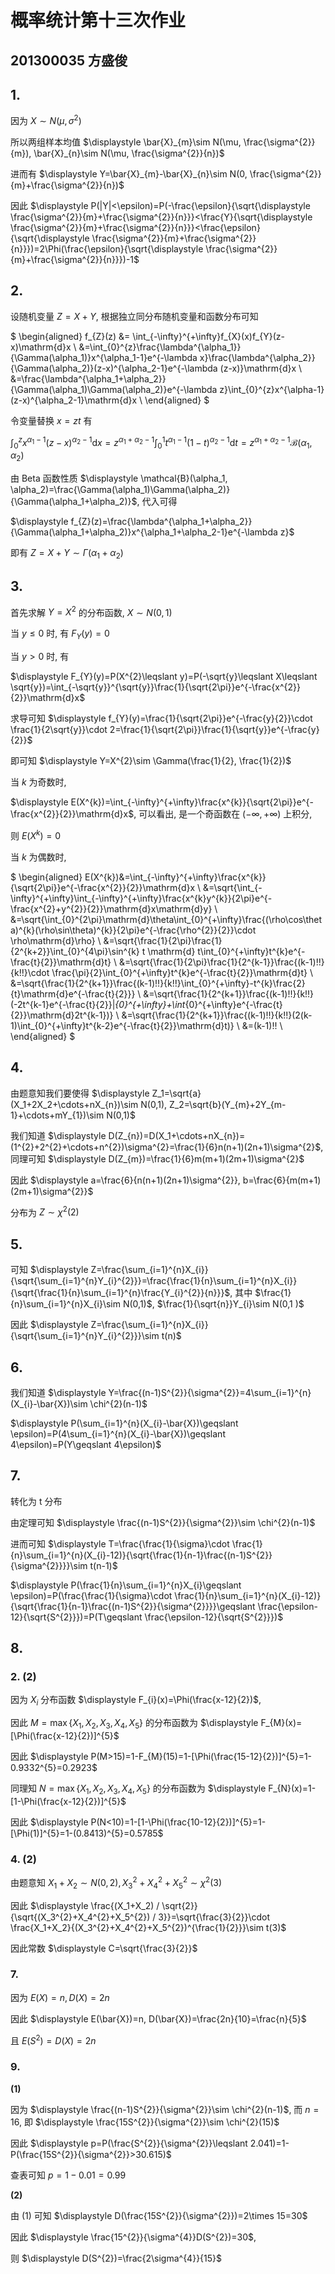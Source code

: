 # 概率统计第十三次作业

## 201300035 方盛俊

## 1.

因为 $X\sim N(\mu,\sigma^{2})$

所以两组样本均值 $\displaystyle \bar{X}_{m}\sim N(\mu, \frac{\sigma^{2}}{m}), \bar{X}_{n}\sim N(\mu, \frac{\sigma^{2}}{n})$

进而有 $\displaystyle Y=\bar{X}_{m}-\bar{X}_{n}\sim N(0, \frac{\sigma^{2}}{m}+\frac{\sigma^{2}}{n})$

因此 $\displaystyle P(|Y|<\epsilon)=P(-\frac{\epsilon}{\sqrt{\displaystyle \frac{\sigma^{2}}{m}+\frac{\sigma^{2}}{n}}}<\frac{Y}{\sqrt{\displaystyle \frac{\sigma^{2}}{m}+\frac{\sigma^{2}}{n}}}<\frac{\epsilon}{\sqrt{\displaystyle \frac{\sigma^{2}}{m}+\frac{\sigma^{2}}{n}}})=2\Phi(\frac{\epsilon}{\sqrt{\displaystyle \frac{\sigma^{2}}{m}+\frac{\sigma^{2}}{n}}})-1$


## 2.

设随机变量 $Z=X+Y$, 根据独立同分布随机变量和函数分布可知

$
\begin{aligned}
f_{Z}(z) &= \int_{-\infty}^{+\infty}f_{X}(x)f_{Y}(z-x)\mathrm{d}x \\
&=\int_{0}^{z}\frac{\lambda^{\alpha_1}}{\Gamma(\alpha_1)}x^{\alpha_1-1}e^{-\lambda x}\frac{\lambda^{\alpha_2}}{\Gamma(\alpha_2)}(z-x)^{\alpha_2-1}e^{-\lambda (z-x)}\mathrm{d}x \\
&=\frac{\lambda^{\alpha_1+\alpha_2}}{\Gamma(\alpha_1)\Gamma(\alpha_2)}e^{-\lambda z}\int_{0}^{z}x^{\alpha-1}(z-x)^{\alpha_2-1}\mathrm{d}x \\
\end{aligned}
$

令变量替换 $x=zt$ 有

$\displaystyle \int_{0}^{z}x^{\alpha_1-1}(z-x)^{\alpha_2-1}\mathrm{d}x=z^{\alpha_1+\alpha_2-1}\int_{0}^{1}t^{\alpha_1-1}(1-t)^{\alpha_2-1}\mathrm{d}t=z^{\alpha_1+\alpha_2-1}\mathcal{B}(\alpha_1,\alpha_2)$

由 Beta 函数性质 $\displaystyle \mathcal{B}(\alpha_1, \alpha_2)=\frac{\Gamma(\alpha_1)\Gamma(\alpha_2)}{\Gamma(\alpha_1+\alpha_2)}$, 代入可得

$\displaystyle f_{Z}(z)=\frac{\lambda^{\alpha_1+\alpha_2}}{\Gamma(\alpha_1+\alpha_2)}x^{\alpha_1+\alpha_2-1}e^{-\lambda z}$

即有 $Z=X+Y\sim \Gamma(\alpha_1+\alpha_2)$


## 3.

首先求解 $Y=X^{2}$ 的分布函数, $X\sim N(0,1)$

当 $y\leqslant 0$ 时, 有 $F_{Y}(y)=0$

当 $y>0$ 时, 有

$\displaystyle F_{Y}(y)=P(X^{2}\leqslant y)=P(-\sqrt{y}\leqslant X\leqslant \sqrt{y})=\int_{-\sqrt{y}}^{\sqrt{y}}\frac{1}{\sqrt{2\pi}}e^{-\frac{x^{2}}{2}}\mathrm{d}x$

求导可知 $\displaystyle f_{Y}(y)=\frac{1}{\sqrt{2\pi}}e^{-\frac{y}{2}}\cdot \frac{1}{2\sqrt{y}}\cdot 2=\frac{1}{\sqrt{2\pi}}\frac{1}{\sqrt{y}}e^{-\frac{y}{2}}$

即可知 $\displaystyle Y=X^{2}\sim \Gamma(\frac{1}{2}, \frac{1}{2})$

当 $k$ 为奇数时,

$\displaystyle E(X^{k})=\int_{-\infty}^{+\infty}\frac{x^{k}}{\sqrt{2\pi}}e^{-\frac{x^{2}}{2}}\mathrm{d}x$, 可以看出, 是一个奇函数在 $(-\infty, +\infty)$ 上积分,

则 $\displaystyle E(X^{k})=0$

当 $k$ 为偶数时,

$
\begin{aligned}
E(X^{k})&=\int_{-\infty}^{+\infty}\frac{x^{k}}{\sqrt{2\pi}}e^{-\frac{x^{2}}{2}}\mathrm{d}x \\
&=\sqrt{\int_{-\infty}^{+\infty}\int_{-\infty}^{+\infty}\frac{x^{k}y^{k}}{2\pi}e^{-\frac{x^{2}+y^{2}}{2}}\mathrm{d}x\mathrm{d}y} \\
&=\sqrt{\int_{0}^{2\pi}\mathrm{d}\theta\int_{0}^{+\infty}\frac{(\rho\cos\theta)^{k}(\rho\sin\theta)^{k}}{2\pi}e^{-\frac{\rho^{2}}{2}}\cdot \rho\mathrm{d}\rho} \\
&=\sqrt{\frac{1}{2\pi}\frac{1}{2^{k+2}}\int_{0}^{4\pi}\sin^{k} t \mathrm{d} t\int_{0}^{+\infty}t^{k}e^{-\frac{t}{2}}\mathrm{d}t} \\
&=\sqrt{\frac{1}{2\pi}\frac{1}{2^{k-1}}\frac{(k-1)!!}{k!!}\cdot \frac{\pi}{2}\int_{0}^{+\infty}t^{k}e^{-\frac{t}{2}}\mathrm{d}t} \\
&=\sqrt{\frac{1}{2^{k+1}}\frac{(k-1)!!}{k!!}\int_{0}^{+\infty}-t^{k}\frac{2}{t}\mathrm{d}e^{-\frac{t}{2}}} \\
&=\sqrt{\frac{1}{2^{k+1}}\frac{(k-1)!!}{k!!}(-2t^{k-1}e^{-\frac{t}{2}}|_{0}^{+\infty}+\int_{0}^{+\infty}e^{-\frac{t}{2}}\mathrm{d}2t^{k-1})} \\
&=\sqrt{\frac{1}{2^{k+1}}\frac{(k-1)!!}{k!!}(2(k-1)\int_{0}^{+\infty}t^{k-2}e^{-\frac{t}{2}}\mathrm{d}t)} \\
&=(k-1)!! \\
\end{aligned}
$


## 4.

由题意知我们要使得 $\displaystyle Z_1=\sqrt{a}(X_1+2X_2+\cdots+nX_{n})\sim N(0,1), Z_2=\sqrt{b}(Y_{m}+2Y_{m-1}+\cdots+mY_{1})\sim N(0,1)$

我们知道 $\displaystyle D(Z_{n})=D(X_1+\cdots+nX_{n})=(1^{2}+2^{2}+\cdots+n^{2})\sigma^{2}=\frac{1}{6}n(n+1)(2n+1)\sigma^{2}$, 同理可知 $\displaystyle D(Z_{m})=\frac{1}{6}m(m+1)(2m+1)\sigma^{2}$

因此 $\displaystyle a=\frac{6}{n(n+1)(2n+1)\sigma^{2}}, b=\frac{6}{m(m+1)(2m+1)\sigma^{2}}$

分布为 $Z\sim \chi^{2}(2)$


## 5.

可知 $\displaystyle Z=\frac{\sum_{i=1}^{n}X_{i}}{\sqrt{\sum_{i=1}^{n}Y_{i}^{2}}}=\frac{\frac{1}{n}\sum_{i=1}^{n}X_{i}}{\sqrt{\frac{1}{n}\sum_{i=1}^{n}\frac{Y_{i}^{2}}{n}}}$, 其中 $\frac{1}{n}\sum_{i=1}^{n}X_{i}\sim N(0,1)$, $\frac{1}{\sqrt{n}}Y_{i}\sim N(0,1
)$

因此 $\displaystyle Z=\frac{\sum_{i=1}^{n}X_{i}}{\sqrt{\sum_{i=1}^{n}Y_{i}^{2}}}\sim t(n)$


## 6.

我们知道 $\displaystyle Y=\frac{(n-1)S^{2}}{\sigma^{2}}=4\sum_{i=1}^{n}(X_{i}-\bar{X})\sim \chi^{2}(n-1)$

$\displaystyle P(\sum_{i=1}^{n}(X_{i}-\bar{X})\geqslant \epsilon)=P(4\sum_{i=1}^{n}(X_{i}-\bar{X})\geqslant 4\epsilon)=P(Y\geqslant 4\epsilon)$


## 7.

转化为 t 分布

由定理可知 $\displaystyle \frac{(n-1)S^{2}}{\sigma^{2}}\sim \chi^{2}(n-1)$

进而可知 $\displaystyle T=\frac{\frac{1}{\sigma}\cdot \frac{1}{n}\sum_{i=1}^{n}(X_{i}-12)}{\sqrt{\frac{1}{n-1}\frac{(n-1)S^{2}}{\sigma^{2}}}}\sim t(n-1)$

$\displaystyle P(\frac{1}{n}\sum_{i=1}^{n}X_{i}\geqslant \epsilon)=P(\frac{\frac{1}{\sigma}\cdot \frac{1}{n}\sum_{i=1}^{n}(X_{i}-12)}{\sqrt{\frac{1}{n-1}\frac{(n-1)S^{2}}{\sigma^{2}}}}\geqslant \frac{\epsilon-12}{\sqrt{S^{2}}})=P(T\geqslant \frac{\epsilon-12}{\sqrt{S^{2}}})$


## 8.

### 2. (2)

因为 $X_{i}$ 分布函数 $\displaystyle F_{i}(x)=\Phi(\frac{x-12}{2})$,

因此 $M=\max\{X_1,X_2,X_3,X_4,X_5\}$ 的分布函数为 $\displaystyle F_{M}(x)=[\Phi(\frac{x-12}{2})]^{5}$

因此 $\displaystyle P(M>15)=1-F_{M}(15)=1-[\Phi(\frac{15-12}{2})]^{5}=1-0.9332^{5}=0.2923$

同理知 $N=\max\{X_1,X_2,X_3,X_4,X_5\}$ 的分布函数为 $\displaystyle F_{N}(x)=1-[1-\Phi(\frac{x-12}{2})]^{5}$

因此 $\displaystyle P(N<10)=1-[1-\Phi(\frac{10-12}{2})]^{5}=1-[\Phi(1)]^{5}=1-(0.8413)^{5}=0.5785$


### 4. (2)

由题意知 $\displaystyle X_1+X_2\sim N(0,2), X_3^{2}+X_4^{2}+X_5^{2}\sim \chi^{2}(3)$

因此 $\displaystyle \frac{(X_1+X_2) / \sqrt{2}}{\sqrt{(X_3^{2}+X_4^{2}+X_5^{2}) / 3}}=\sqrt{\frac{3}{2}}\cdot \frac{X_1+X_2}{(X_3^{2}+X_4^{2}+X_5^{2})^{\frac{1}{2}}}\sim t(3)$

因此常数 $\displaystyle C=\sqrt{\frac{3}{2}}$

### 7.

因为 $E(X)=n, D(X)=2n$

因此 $\displaystyle E(\bar{X})=n, D(\bar{X})=\frac{2n}{10}=\frac{n}{5}$

且 $\displaystyle E(S^{2})=D(X)=2n$

### 9.

**(1)**

因为 $\displaystyle \frac{(n-1)S^{2}}{\sigma^{2}}\sim \chi^{2}(n-1)$, 而 $n=16$, 即 $\displaystyle \frac{15S^{2}}{\sigma^{2}}\sim \chi^{2}(15)$

因此 $\displaystyle p=P(\frac{S^{2}}{\sigma^{2}}\leqslant 2.041)=1-P(\frac{15S^{2}}{\sigma^{2}}>30.615)$

查表可知 $\displaystyle p=1-0.01=0.99$

**(2)**

由 (1) 可知 $\displaystyle D(\frac{15S^{2}}{\sigma^{2}})=2\times 15=30$

因此 $\displaystyle \frac{15^{2}}{\sigma^{4}}D(S^{2})=30$,

则 $\displaystyle D(S^{2})=\frac{2\sigma^{4}}{15}$

